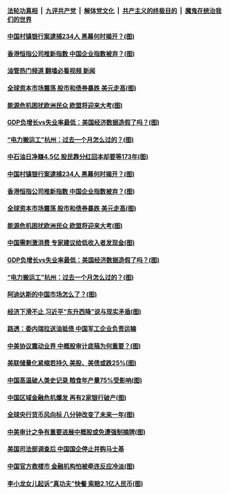 ####  [法轮功真相](../../../../basic/blob/master/README.md?t=08300331) &nbsp;|&nbsp; [九评共产党](../../../../9ping.md/blob/master/README.md?t=08300331) &nbsp;|&nbsp; [解体党文化](../../../../jtdwh.md/blob/master/README.md?t=08300331)  &nbsp;|&nbsp; [共产主义的终极目的](../../../../gczydzjmd.md/blob/master/README.md?t=08300331) &nbsp;|&nbsp; [魔鬼在统治我们的世界](../../../../mgztzwmdsj.md/blob/master/README.md?t=08300331) 

#### [中国村镇银行案逮捕234人 黑幕何时揭开？(图)](../pages/p5/1015464.md?t=08300331) 

#### [香港恒指公司推新指数 中国企业指数被弃？(图)](../pages/p5/1015456.md?t=08300331) 

#### [油管热门频道 翻墙必看视频 新闻](http://45.76.130.85:81/youtube.html?08300331)

#### [全球资本市场震荡 股市和债券暴跌 美元走高(图)](../pages/p5/1015446.md?t=08300331) 

#### [能源危机困扰欧洲民众 欧盟将迎来大考(图)](../pages/p5/1015351.md?t=08300331) 

#### [GDP负增长vs失业率最低：美国经济数据造假了吗？(图)](../pages/p5/1015401.md?t=08300331) 

#### [“电力搬运工”杭州：过去一个月怎么过的？(图)](../pages/p5/1015400.md?t=08300331) 

#### [中石油日净赚4.5亿 股民靠分红回本却要等173年(图)](../pages/p5/1015470.md?t=08300331) 

#### [中国村镇银行案逮捕234人 黑幕何时揭开？(图)](../pages/p5/1015464.md?t=08300331) 

#### [香港恒指公司推新指数 中国企业指数被弃？(图)](../pages/p5/1015456.md?t=08300331) 

#### [全球资本市场震荡 股市和债券暴跌 美元走高(图)](../pages/p5/1015446.md?t=08300331) 

#### [能源危机困扰欧洲民众 欧盟将迎来大考(图)](../pages/p5/1015351.md?t=08300331) 

#### [中国需刺激消费 专家建议给低收入者发现金(图)](../pages/p5/1015352.md?t=08300331) 

#### [GDP负增长vs失业率最低：美国经济数据造假了吗？(图)](../pages/p5/1015401.md?t=08300331) 

#### [“电力搬运工”杭州：过去一个月怎么过的？(图)](../pages/p5/1015400.md?t=08300331) 

#### [阿迪达斯的中国市场怎么了？(图)](../pages/p5/1015398.md?t=08300331) 

#### [经济下滑不止 习近平“东升西降”说与现实矛盾(图)](../pages/p5/1015326.md?t=08300331) 

#### [路透：委内瑞拉送油抵债 中国军工企业负责运输](../pages/p5/1015316.md?t=08300331) 

#### [中美协议震动业界 中概股审计底稿为何重要？(图)](../pages/p5/1015315.md?t=08300331) 

#### [美联储量化紧缩若持久 美股、美债或跌25%(图)](../pages/p5/1015276.md?t=08300331) 

#### [中国高温破人类史记录 粮食年产量75%受影响(图)](../pages/p5/1015275.md?t=08300331) 

#### [中国区域金融危机爆发 再有2家银行破产(图)](../pages/p5/1015252.md?t=08300331) 

#### [全球央行货币风向标 八分钟改变了未来一年(图)](../pages/p5/1015258.md?t=08300331) 

#### [中美审计之争有重要进展中概股或免遭强制摘牌(图)](../pages/p5/1015246.md?t=08300331) 

#### [美国司法部调查后 中国国企停止并购马士基](../pages/p5/1015254.md?t=08300331) 

#### [中国官方救楼市 金融机构怕被牵连反应冷淡(图)](../pages/p5/1015240.md?t=08300331) 

#### [李小龙女儿起诉“真功夫”快餐 索赔2.1亿人民币(图)](../pages/p5/1015197.md?t=08300331) 

<img src='http://gfw-breaker.win/goodnews/indexes/p5.md' width='0px' height='0px'/>
